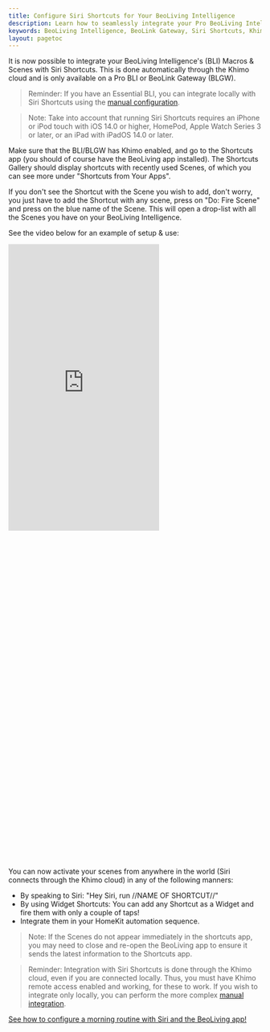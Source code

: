 ```yaml
---
title: Configure Siri Shortcuts for Your BeoLiving Intelligence
description: Learn how to seamlessly integrate your Pro BeoLiving Intelligence or BeoLink Gateway with Siri Shortcuts for effortless control. This guide explains the automatic integration process through the Khimo cloud, allowing you to trigger your BLI scenes using Siri voice commands, widgets, or even within HomeKit automations.
keywords: BeoLiving Intelligence, BeoLink Gateway, Siri Shortcuts, Khimo cloud, automation, voice control, smart home, integration, scenes, widgets, HomeKit, MACRO
layout: pagetoc
---
```


It is now possible to integrate your BeoLiving Intelligence's (BLI) Macros & Scenes with Siri Shortcuts. This is done automatically through the Khimo cloud and is only available on a Pro BLI or BeoLink Gateway (BLGW).

> Reminder: If you have an Essential BLI, you can integrate locally with Siri Shortcuts using the [manual configuration](./howto-siri-shortcuts).

> Note: Take into account that running Siri Shortcuts requires an iPhone or iPod touch with iOS 14.0 or higher, HomePod, Apple Watch Series 3 or later, or an iPad with iPadOS 14.0 or later.

Make sure that the BLI/BLGW has Khimo enabled, and go to the Shortcuts app (you should of course have the BeoLiving app installed). The Shortcuts Gallery should display shortcuts with recently used Scenes, of which you can see more under "Shortcuts from Your Apps".

If you don't see the Shortcut with the Scene you wish to add, don't worry, you just have to add the Shortcut with any scene, press on "Do: Fire Scene" and press on the blue name of the Scene. This will open a drop-list with all the Scenes you have on your BeoLiving Intelligence.

See the video below for an example of setup & use:

<div class="row justify-content-center">
  <div class="col-sm-6">
		<div class="embed-responsive" style="padding-bottom: 130%;">
		  <iframe class="embed-responsive-item" src="https://www.youtube.com/embed/xHiV_L_SScU?autoplay=1&loop=1"  frameborder="0" height="570" allow="autoplay; encrypted-media" allowfullscreen muted></iframe>
		</div>
 	</div>
</div>

You can now activate your scenes from anywhere in the world (Siri connects through the Khimo cloud) in any of the following manners:
 - By speaking to Siri: "Hey Siri, run //NAME OF SHORTCUT//"
 - By using Widget Shortcuts: You can add any Shortcut as a Widget and fire them with only a couple of taps!
 - Integrate them in your HomeKit automation sequence.

> Note: If the Scenes do not appear immediately in the shortcuts app, you may need to close and re-open the BeoLiving app to ensure it sends the latest information to the Shortcuts app.

> Reminder: Integration with Siri Shortcuts is done through the Khimo cloud, even if you are connected locally. Thus, you must have Khimo remote access enabled and working, for these to work. If you wish to integrate only locally, you can perform the more complex [manual integration](./howto-siri-shortcuts).

[See how to configure a morning routine with Siri and the BeoLiving app!](../ideas/start-day-with-right-foot)
